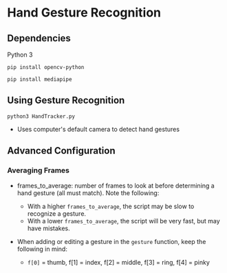 
# Hand Gesture Recognition

  

## Dependencies

Python 3

`pip install opencv-python`

`pip install mediapipe`

  

## Using Gesture Recognition

  

`python3 HandTracker.py`

- Uses computer's default camera to detect hand gestures

## Advanced Configuration

### Averaging Frames
- frames_to_average: number of frames to look at before determining a hand gesture (all must match). Note the following:
     - With a higher `frames_to_average`, the script may be slow to recognize a gesture.
     - With a lower `frames_to_average`, the script will be very fast, but may have mistakes.

- When adding or editing a gesture in the `gesture` function, keep the following in mind: 
     - `f[0]` = thumb, f[1] = index, f[2] = middle, f[3] = ring, f[4] = pinky

